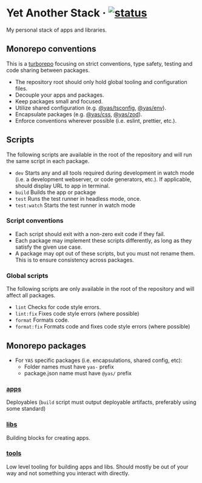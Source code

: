 # Yet Another Stack &middot; [![status](https://github.com/ksandin/yas/actions/workflows/ci.yml/badge.svg)](https://github.com/ksandin/yas/actions)

My personal stack of apps and libraries.

## Monorepo conventions

This is a [turborepo](https://turbo.build/repo) focusing on strict conventions,
type safety, testing and code sharing between packages.

- The repository root should only hold global tooling and configuration files.
- Decouple your apps and packages.
- Keep packages small and focused.
- Utilize shared configuration (e.g. [@yas/tsconfig](tools/yas-tsconfig), [@yas/env](tools/yas-env)).
- Encapsulate packages (e.g. [@yas/css](libs/yas-css), [@yas/zod](libs/yas-zod)).
- Enforce conventions wherever possible (i.e. eslint, prettier, etc.).

## Scripts

The following scripts are available in the root of the repository and will run the same script in each package.

- `dev` Starts any and all tools required during development in watch mode (i.e. a development webserver, or code generators, etc.). If applicable, should display URL to app in terminal.
- `build` Builds the app or package
- `test` Runs the test runner in headless mode, once.
- `test:watch` Starts the test runner in watch mode

### Script conventions

- Each script should exit with a non-zero exit code if they fail.
- Each package may implement these scripts differently, as long as they satisfy the given use case.
- A package may opt out of these scripts, but you must not rename them. This is to ensure consistency across packages.

### Global scripts

The following scripts are only available in the root of the repository and will affect all packages.

- `lint` Checks for code style errors.
- `lint:fix` Fixes code style errors (where possible)
- `format` Formats code.
- `format:fix` Formats code and fixes code style errors (where possible)

## Monorepo packages

- For `YAS` specific packages (i.e. encapsulations, shared config, etc):
  - Folder names must have `yas-` prefix
  - package.json name must have `@yas/` prefix

### [apps](apps)

Deployables (`build` script must output deployable artifacts, preferably using some standard)

### [libs](libs)

Building blocks for creating apps.

### [tools](tools)

Low level tooling for building apps and libs. Should mostly be out of your way and not something you interact with directly.
